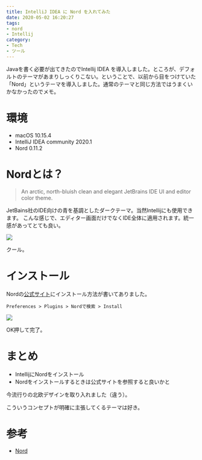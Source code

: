 ```yaml
---
title: IntelliJ IDEA に Nord を入れてみた
date: 2020-05-02 16:20:27
tags:
- nord
- Intellij
category:
- Tech
- ツール
---
```


Javaを書く必要が出てきたのでIntellij IDEA を導入しました。ところが、デフォルトのテーマがあまりしっくりこない。ということで、以前から目をつけていた「Nord」というテーマを導入しました。通常のテーマと同じ方法ではうまくいかなかったのでメモ。

<!-- more -->

# 環境

- macOS 10.15.4
- IntelliJ IDEA community 2020.1
- Nord 0.11.2

# Nordとは？

> An arctic, north-bluish clean and elegant JetBrains IDE UI and editor color theme.

JetBains社のIDE向けの青を基調としたダークテーマ。当然Intellijにも使用できます。
こんな感じで、エディター画面だけでなくIDE全体に適用されます。統一感があってとても良い。

![](https://plugins.jetbrains.com/files/10321/screenshot_19450.png)

クール。

# インストール

Nordの[公式サイト](https://www.nordtheme.com/ports/jetbrains)にインストール方法が書いてありました。

`Preferences > Plugins > Nordで検索 > Install`

![](http://drive.google.com/uc?export=view&id=10BYtduhw2cM0VlM5gC8bE0BY5hsHMODq)

OK押して完了。　

# まとめ

- IntellijにNordをインストール
- Nordをインストールするときは公式サイトを参照すると良いかと

今流行りの北欧デザインを取り入れました（違う）。

こういうコンセプトが明確に主張してくるテーマは好き。

# 参考

- [Nord](https://www.nordtheme.com/ports/jetbrains)
